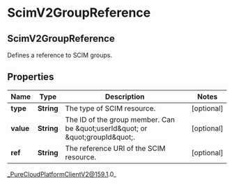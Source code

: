 # ScimV2GroupReference

## ScimV2GroupReference
Defines a reference to SCIM groups.

## Properties

|Name | Type | Description | Notes|
|------------ | ------------- | ------------- | -------------|
| **type** | **String** | The type of SCIM resource. | [optional] |
| **value** | **String** | The ID of the group member. Can be \&quot;userId\&quot; or \&quot;groupId\&quot;. | [optional] |
| **ref** | **String** | The reference URI of the SCIM resource. | [optional] |



_PureCloudPlatformClientV2@159.1.0_
